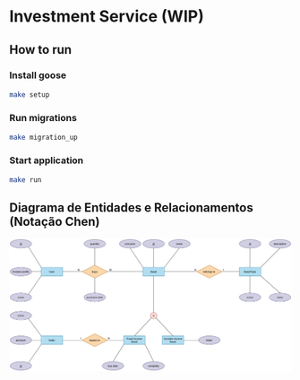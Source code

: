 # Investment Service (WIP)

## How to run

### Install goose

```sh
make setup
```

### Run migrations

```sh
make migration_up
```

### Start application

```sh
make run
```

## Diagrama de Entidades e Relacionamentos (Notação Chen)

![image](./investment_service_erd.png)
